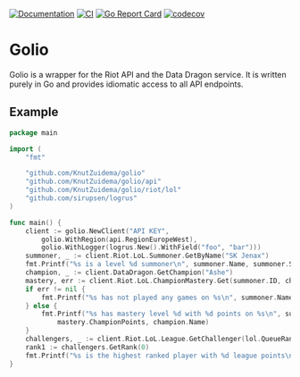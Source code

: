 [![Documentation](https://godoc.org/github.com/KnutZuidema/golio?status.svg)](https://godoc.org/github.com/KnutZuidema/golio)
[![CI](https://github.com/KnutZuidema/golio/actions/workflows/ci.yml/badge.svg)](https://github.com/KnutZuidema/golio/actions/workflows/ci.yml)
[![Go Report Card](https://goreportcard.com/badge/github.com/KnutZuidema/golio)](https://goreportcard.com/report/github.com/KnutZuidema/golio)
[![codecov](https://codecov.io/gh/KnutZuidema/golio/branch/master/graph/badge.svg)](https://codecov.io/gh/KnutZuidema/golio)

# Golio

Golio is a wrapper for the Riot API and the Data Dragon service.
It is written purely in Go and provides idiomatic access to all
API endpoints.

## Example

```go
package main

import (
	"fmt"

	"github.com/KnutZuidema/golio"
	"github.com/KnutZuidema/golio/api"
	"github.com/KnutZuidema/golio/riot/lol"
	"github.com/sirupsen/logrus"
)

func main() {
	client := golio.NewClient("API KEY",
		golio.WithRegion(api.RegionEuropeWest),
		golio.WithLogger(logrus.New().WithField("foo", "bar")))
	summoner, _ := client.Riot.LoL.Summoner.GetByName("SK Jenax")
	fmt.Printf("%s is a level %d summoner\n", summoner.Name, summoner.SummonerLevel)
	champion, _ := client.DataDragon.GetChampion("Ashe")
	mastery, err := client.Riot.LoL.ChampionMastery.Get(summoner.ID, champion.Key)
	if err != nil {
		fmt.Printf("%s has not played any games on %s\n", summoner.Name, champion.Name)
	} else {
		fmt.Printf("%s has mastery level %d with %d points on %s\n", summoner.Name, mastery.ChampionLevel,
			mastery.ChampionPoints, champion.Name)
	}
	challengers, _ := client.Riot.LoL.League.GetChallenger(lol.QueueRankedSolo)
	rank1 := challengers.GetRank(0)
	fmt.Printf("%s is the highest ranked player with %d league points\n", rank1.SummonerName, rank1.LeaguePoints)
}
```
